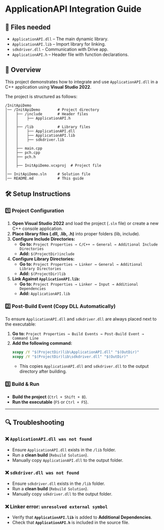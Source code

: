 # ApplicationAPI Integration Guide

## 📂 Files needed
- `ApplicationAPI.dll` – The main dynamic library.
- `ApplicationAPI.lib` – Import library for linking.
- `sdkdriver.dll` - Communication with Drive app.
- `ApplicationAPI.h` – Header file with function declarations.

## 📌 Overview
This project demonstrates how to integrate and use `ApplicationAPI.dll` in a C++ application using **Visual Studio 2022**.  

The project is structured as follows:  
```
/InitApiDemo
│── /InitApiDemo        # Project directory
│    ├── /include       # Header files
│    │    ├── ApplicationAPI.h
│    │
│    ├── /lib           # Library files
│    │    ├── ApplicationAPI.dll
│    │    ├── ApplicationAPI.lib
│    │    ├── sdkdriver.lib
│    │
│    ├── main.cpp
│    ├── pch.cpp
│    ├── pch.h
│    │
│    ├── InitApiDemo.vcxproj  # Project file
│
│── InitApiDemo.sln     # Solution file
│── README.md           # This guide

```

## 🛠 Setup Instructions
### **1️⃣ Project Configuration**
1. **Open Visual Studio 2022** and load the project (`.sln` file) or create a new C++ console application.
2. **Place library files (.dll, .lib, .h)** into proper folders (lib, include).
3. **Configure Include Directories:**
   - **Go to:** `Project Properties → C/C++ → General → Additional Include Directories`
   - **Add:** `$(ProjectDir)include`  
4. **Configure Library Directories:**
   - **Go to:** `Project Properties → Linker → General → Additional Library Directories`
   - **Add:** `$(ProjectDir)lib`  
5. **Link Against `ApplicationAPI.lib`:**
   - **Go to:** `Project Properties → Linker → Input → Additional Dependencies`
   - **Add:** `ApplicationAPI.lib`  

### **2️⃣ Post-Build Event (Copy DLL Automatically)**
To ensure `ApplicationAPI.dll` and `sdkdriver.dll` are always placed next to the executable:  
1. **Go to:** `Project Properties → Build Events → Post-Build Event → Command Line`
2. **Add the following command:**
   ```cmd
   xcopy /Y "$(ProjectDir)lib\ApplicationAPI.dll" "$(OutDir)"
   xcopy /Y "$(ProjectDir)lib\sdkdriver.dll" "$(OutDir)"
   ```
   - This copies `ApplicationAPI.dll` and `sdkdriver.dll` to the output directory after building.

### **3️⃣ Build & Run**
- **Build the project** (`Ctrl + Shift + B`).
- **Run the executable** (`F5` or `Ctrl + F5`).

---

## 🔍 Troubleshooting
### ❌ `ApplicationAPI.dll was not found`
- Ensure `ApplicationAPI.dll` exists in the `/lib` folder.
- Run a **clean build** (`Rebuild Solution`).
- Manually copy `ApplicationAPI.dll` to the output folder.

### ❌ `sdkdriver.dll was not found`
- Ensure `sdkdriver.dll` exists in the `/lib` folder.
- Run a **clean build** (`Rebuild Solution`).
- Manually copy `sdkdriver.dll` to the output folder.

### ❌ Linker error: `unresolved external symbol`
- Verify that **`ApplicationAPI.lib`** is added to **Additional Dependencies**.
- Check that **`ApplicationAPI.h`** is included in the source file.


